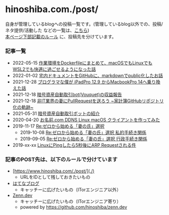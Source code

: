 hinoshiba.com./post/
===

自身が管理しているblogへの投稿一覧です。(管理しているblog以外での、投稿/ネタ提供/活動した などの一覧は、[こちら](../o-post/))  
[本ページ下部記載のルール](#記事のPOST先は、以下のルールで分けています) に、投稿先を分けています。  

### 記事一覧

* 2022-05-15 [作業環境をDockerfileにまとめて、macOSでもLinuxでもWSL2でも快適に過ごせるようになった話](https://zenn.dev/hinoshiba/articles/workstation-on-docker)
* 2022-01-02 [宅内ドキュメントをGitHubに、markdownでpublic化したお話](https://zenn.dev/hinoshiba/articles/public-family-docs)
* 2021-12-28 [プログラマな僕が iPadPro 12.9 からMacbookPro 14へ乗り換えた話](https://zenn.dev/hinoshiba/articles/ipadpro12-mbp14)
* 2021-12-18 [暗号資産自動取引bot(Vouquet)の収益報告](https://zenn.dev/hinoshiba/articles/my-vcbot-vouquet-report)
* 2021-12-18 [非IT業界の妻にPullRequestを送ろう ~家計簿GitHubリポジトリ化の軌跡~](https://zenn.dev/hinoshiba/articles/pullrequest2noit-mywife)
* 2021-05-31 [暗号資産自動取引ボットの紹介](https://zenn.dev/hinoshiba/articles/my-vcbot-vouquet)
* 2020-04-20 [お名前.com DDNS Linux macOS クライアントを作ってみた](./onamaeddnsclient/README.md)
* 2019-11-17 [Re:ゼロから始める「妻の氏」選択](https://hinoshiba.hatenablog.com/entry/2019/11/17/100616)
	* 2019-10-08 [Re:ゼロから始める「妻の氏」選択 私的手続き関係](https://hinoshiba.hatenablog.com/entry/2019/10/08/001028)
	* 2019-09-05 [Re:ゼロから始める「妻の氏」選択 行政手続き関係](https://hinoshiba.hatenablog.com/entry/2019/09/05/171316)
* 2019-xx-xx [LinuxにPingしたら5秒後にARP Requestされる件](https://zenn.dev/hinoshiba/articles/linux-ping-rearp-5sec)

### 記事のPOST先は、以下のルールで分けています

* [https://www.hinoshiba.com/./post/](./)
	* URLをIDとして残しておきたいもの
* [はてなブログ](https://hinoshiba.hatenablog.com/)
	* キャッチーに広げたいもの（ITorエンジニア以外）
* [Zenn.dev](https://zenn.dev/hinoshiba)
	* キャッチーに広げたいもの（ITorエンジニア寄り）
	* powered by https://github.com/hinoshiba/zenn.dev
